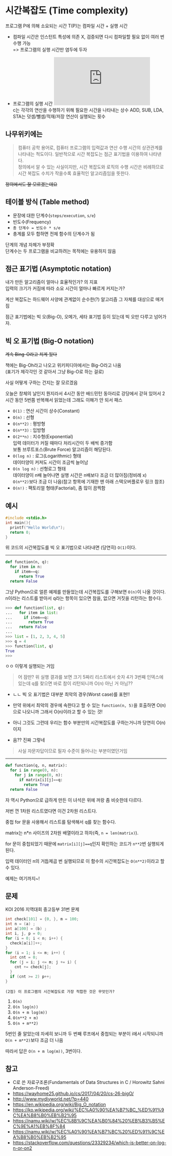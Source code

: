 # 시간복잡도 (Time complexity)
프로그램 P에 의해 소요되는 시간 T(P)는 컴파일 시간 + 실행 시간

- 컴파일 시간은 인스턴트 특성에 의존 X, 검증되면 다시 컴파일할 필요 없이 여러 번 수행 가능<br>
=> 프로그램의 실행 시간만 염두에 두자

- 프로그램의 실행 시간 ![equation](https://latex.codecogs.com/gif.latex?T_%7Bp%7D%28n%29%3Dc_%7Ba%7DADD%28n%29&plus;c_%7Bs%7DSUB%28n%29&plus;c_%7Bl%7DLDA%28n%29&plus;c_%7Bst%7DSTA%28n%29)<br>
c는 각각의 연산을 수행하기 위해 필요한 시간을 나타내는 상수
ADD, SUB, LDA, STA는 덧셈/뺄셈/적재/저장 연산이 실행되는 횟수

## 나무위키에는
> 컴퓨터 공학 용어로, 컴퓨터 프로그램의 입력값과 연산 수행 시간의 상관관계를 나타내는 척도이다. 일반적으로 시간 복잡도는 점근 표기법을 이용하여 나타낸다.<br>
정의에서 알 수 있는 사실이지만, 시간 복잡도와 로직의 수행 시간은 비례하므로 시간 복잡도 수치가 작을수록 효율적인 알고리즘임을 뜻한다.

~~정의에서도 잘 모르겠는데요~~

## 테이블 방식 (Table method)

- 문장에 대한 단계수(`steps/execution`, `s/e`)
- 빈도수(Frequency)
- `총 단계수 = 빈도수 * s/e`
- 총계를 모두 합하면 전체 함수의 단계수가 됨

단계의 개념 자체가 부정확<br>
단계수는 두 프로그램을 비교하려는 목적에는 유용하지 않음

## 점근 표기법 (Asymptotic notation)
내가 만든 알고리즘이 얼마나 효율적인가? 의 지표<br>
입력의 크기가 커짐에 따라 소요 시간이 얼마나 빠르게 커지는가?

계산 복잡도는 하드웨어 사양에 관계없이 순수한(?) 알고리즘 그 자체를 대상으로 매겨짐

점근 표기법에는 빅 오(Big-O), 오메가, 세타 표기법 등이 있는데 빅 오만 다루고 넘어가자.

## 빅 오 표기법 (Big-O notation)


~~계속 Bing-O라고 치게 됬다~~

책에는 Big-Oh라고 나오고 위키피디아에서는 Big-O라고 나옴<br>
(표기가 제각각인 것 같아서 그냥 Big-O로 하는 걸로)

사실 어떻게 구하는 건지는 잘 모르겠음

오늘은 창체의 날인지 뭔지라서 4시간 동안 배드민턴 동아리로 강당에서 갇혀 있어서 2시간 동안 5번쯤 반복해서 읽었는데 그래도 이해가 안 되서 패스

- `O(1)` : 연산 시간이 상수(Constant)
- `O(n)` : 선형
- `O(n**2)` : 평방형
- `O(n**3)` : 입방형
- `O(2**n)` : 지수형(Exponential)<br>
입력 데이터가 커질 때마다 처리시간이 두 배씩 증가함<br>
보통 브루트포스(Brute Force) 알고리즘이 해당된다.
- `O(log n)` : 로그(Logarithmic) 형태<br>
데이터양이 커져도 시간이 조금씩 늘어남
- `O(n log n)` : 선형로그 형태<br>
데이터양이 n배 늘어나면 실행 시간은 n배보다 조금 더 많아짐(정비례 x)<br>
`O(n**2)`보다 조금 더 나음(참고 항목에 기재한 맨 아래 스택오버플로우 링크 참조)
- `O(n!)` : 팩토리얼 형태(Factorial), 좀 많이 끔찍함

## 예시
```C
#include <stdio.h>
int main(){
  printf("Hello World\n");
  return 0;
}
```
위 코드의 시간복잡도를 빅 오 표기법으로 나타내면 (당연히) `O(1)`이다.

-----

```Python
def function(n, q):
  for item in n:
    if item==q:
      return True
  return False
```
그냥 Python으로 얼른 예제를 만들었는데 시간복잡도를 구해보면 `O(n)`이 나올 것이다.<br>
n이라는 리스트를 받아서 q라는 항목이 있으면 참을, 없으면 거짓을 리턴하는 함수다.
```Python
>>> def function(list, q):
...   for item in list:
...     if item==q:
...       return True
...   return False
...
>>> list = [1, 2, 3, 4, 5]
>>> q = 4
>>> function(list, q)
True
>>>
```
ㅇㅇ 이렇게 실행되는 거임

> 어 잠만? 위 실행 결과를 보면 크기 5짜리 리스트에서 숫자 4가 3번째 인덱스에 있는데 q를 찾으면 바로 참이 리턴되니까 O(n) 아닌 거 아님??

- ㄴㄴ 빅 오 표기법은 대부분 최악의 경우(Worst case)를 표현!!

- 만약 위에서 최악의 경우에 속한다고 할 수 있는 `function(n, 5)`을 호출하면 O(n)으로 나오니까 그래서 O(n)이라고 할 수 있는 것!

- 아니 그것도 그런데 우리는 함수 부분만의 시간복잡도를 구하는거니까 당연히 O(n)이지

- 음?? 진짜 그렇네

> 사실 자문자답이므로 필자 수준이 들어나는 부분이였던거임

-----

```Python
def function(q, n, matrix):
  for i in range(0, n):
    for j in range(0, n):
      if matrix[i][j]==q:
        return True
  return False
```
자 역시 Python으로 급하게 만든 이 녀석은 위에 꺼랑 좀 비슷한데 다르다.

저번 껀 1차원 리스트였다면 이건 2차원 리스트다.

중첩 for 문을 사용해서 리스트를 탐색해서 q를 찾는 함수다.

matrix는 n*n 사이즈의 2차원 배열이라고 하자(즉, `n = len(matrix)`).

for 문이 중첩되었기 때문에 `matrix[i][j]==q`인지 확인하는 코드가 `n**2`번 실행되게 된다.

입력 데이터인 n의 거듭제곱 번 실행되므로 이 함수의 시간복잡도는 `O(n**2)`이라고 할 수 있다.

예제는 여기까지~!

## 문제
KOI 2016 지역대회 중고등부 31번 문제
```C
int check[101] = {0, }, m = 100;
int n = (a) ;
int a[100] = (b) ;
int i, j, p = 0;
for (i = 0; i < n; i++) {
  check[a[i]]++;
}
for (i = 1; i <= m; i++) {
  int cnt = 0;
  for (j = i; j <= m; j += i) {
    cnt += check[j];
  }
  if (cnt >= 2) p++;
}
```

`(2점) 이 프로그램의 시간복잡도로 가장 적합한 것은 무엇인가?`

1. `O(n)`
2. `O(n log(n))`
3. `O(n + m log(m))`
4. `O(n**2 + m)`
5. `O(n + m**2)`

5번인 줄 알았는데 자세히 보니까 두 번째 루프에서 중첩되는 부분이 i에서 시작되니까 `O(n + m**2)`보다 조금 더 나음

따라서 답은 `O(n + m log(m))`, 3번이다.

## 참고

- C로 쓴 자료구조론(Fundamentals of Data Structures in C / Horowitz Sahni Anderson-Freed)
- https://wayhome25.github.io/cs/2017/04/20/cs-26-bigO/
- http://www.mydiyworld.net/?p=440
- https://en.wikipedia.org/wiki/Big_O_notation
- https://ko.wikipedia.org/wiki/%EC%A0%90%EA%B7%BC_%ED%91%9C%EA%B8%B0%EB%B2%95
- https://namu.wiki/w/%EC%8B%9C%EA%B0%84%20%EB%B3%B5%EC%9E%A1%EB%8F%84
- https://namu.wiki/w/%EC%A0%90%EA%B7%BC%20%ED%91%9C%EA%B8%B0%EB%B2%95
- https://stackoverflow.com/questions/23329234/which-is-better-on-log-n-or-on2

